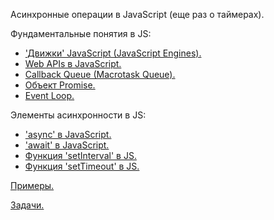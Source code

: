 Асинхронные операции в JavaScript (еще раз о таймерах).

Фундаментальные понятия в JS:
- ['Движки' JavaScript (JavaScript Engines).](./DOC/JS_Fundamental/JS_Engine.md)
- [Web APIs в JavaScript.](./DOC/JS_Fundamental/JS_Web_APIs.md)
- [Callback Queue (Macrotask Queue).](./DOC/JS_Fundamental/JS_Callback_Queue.md)
- [Объект Promise.](./DOC/PromiseObject.md)
- [Event Loop.](./DOC/JS_Fundamental/JS_Event_Loop.md)

Элементы асинхронности в JS: 
- ['async' в JavaScript.](./DOC/JS_Timers_and_Async/Declaration_Async_Function.md)
- ['await' в JavaScript.](./DOC/JS_Timers_and_Async/Declaration_Await_Function.md)
- [Функция 'setInterval' в JS.](./DOC/JS_Timers_and_Async/SetInterval_Function.md)
- [Функция 'setTimeout' в JS.](./DOC/JS_Timers_and_Async/SetTimeout_Function.md)

[Примеры.](./Examples)

[Задачи.](./Tasks)
